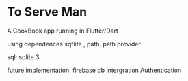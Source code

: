 # To Serve Man

A CookBook app running in Flutter/Dart

using dependences sqflite , path, path provider

sql: sqlite 3

future implementation: firebase db intergration
                       Authentication
